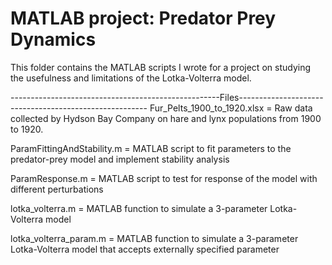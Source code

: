 # MATLAB project: Predator Prey Dynamics

This folder contains the MATLAB scripts I wrote for a project on studying the usefulness and limitations of the Lotka-Volterra model.

----------------------------------------------------Files-------------------------------------------------------
Fur_Pelts_1900_to_1920.xlsx = Raw data collected by Hydson Bay Company on hare and lynx populations from 1900 to 1920.

ParamFittingAndStability.m = MATLAB script to fit parameters to the predator-prey model and implement stability analysis

ParamResponse.m = MATLAB script to test for response of the model with different perturbations

lotka_volterra.m = MATLAB function to simulate a 3-parameter Lotka-Volterra model

lotka_volterra_param.m = MATLAB function to simulate a 3-parameter Lotka-Volterra model that accepts externally specified parameter

